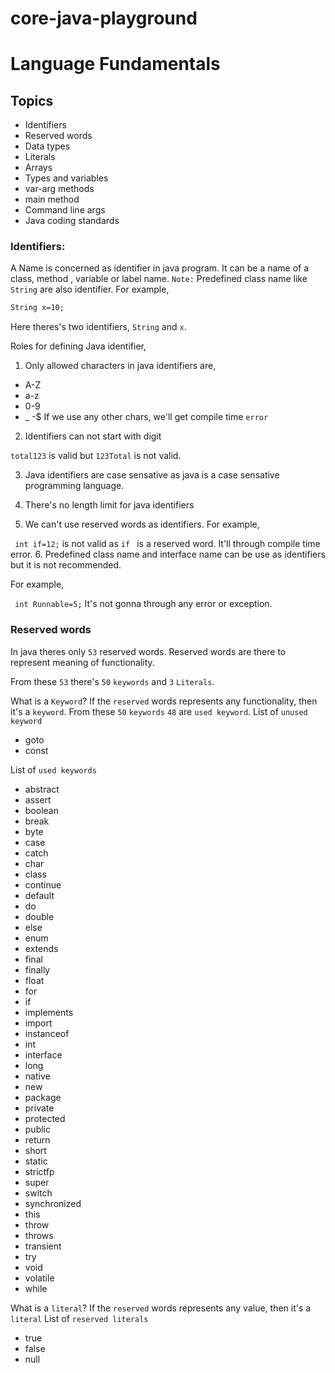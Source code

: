 # core-java-playground

# Language Fundamentals
## Topics 
- Identifiers
- Reserved words
- Data types
- Literals
- Arrays
- Types and variables
- var-arg methods 
- main method
- Command line args
- Java coding standards


### Identifiers:
 A Name is concerned as identifier in java program. It can be a name of a class, method , variable or label name.
 ``` Note: ``` Predefined class name like ```String``` are also identifier. 
 For example,
 ```xml
String x=10;
```
Here theres's two identifiers, ```String``` and ```x```.


Roles for defining Java identifier,

1. Only allowed characters in java identifiers are,
- A-Z
- a-z
- 0-9
- _
-$
If we use any other chars, we'll get compile time ```error```

2. Identifiers can not start with digit

```total123``` is valid but ```123Total``` is not valid.

3. Java identifiers are case sensative as java is a case sensative programming language.

4. There's no length limit for java identifiers

5. We can't use reserved words as identifiers.
For example,

``` int if=12;``` is not valid as ```if ``` is a reserved word. It'll through compile time error.
6. Predefined class name and interface name can be use as identifiers but it is not recommended.

For example,

``` int Runnable=5;```
It's not gonna through any error or exception.
 

### Reserved words

In java theres only ```53``` reserved words. Reserved words are there to represent meaning of functionality.

From these ```53``` there's ```50``` ```keywords``` and ```3``` ```Literals```.  

What is a ```Keyword```?
If the ```reserved``` words represents any functionality, then it's a ```keyword```.
From these ```50``` ```keywords``` ```48``` are ```used keyword```.
List of ```unused keyword```
- goto
- const

List of ```used keywords```
- abstract	
- assert	
- boolean
- break
- byte
- case
- catch
- char
- class
- continue
- default
- do	
- double
- else
- enum
- extends
- final
- finally
- float
- for
- if
- implements
- import
- instanceof
- int
- interface
- long
- native
- new
- package
- private
- protected
- public
- return
- short
- static
- strictfp
- super
- switch
- synchronized
- this
- throw
- throws
- transient
- try
- void
- volatile
- while

What is a ```literal```?
If the ```reserved``` words represents any value, then it's a ```literal```
List of ```reserved literals```
- true
- false
- null







